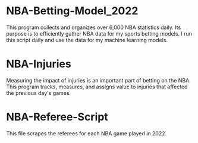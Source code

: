 # NBA-Betting-Model_2022
This program collects and organizes over 6,000 NBA statistics daily. Its purpose is to efficiently gather NBA data for my sports betting models. I run this script daily and use the data for my machine learning models.

# NBA-Injuries
Measuring the impact of injuries is an important part of betting on the NBA. This program tracks, measures, and assigns value to injuries that affected the previous day's games.

# NBA-Referee-Script
This file scrapes the referees for each NBA game played in 2022.
